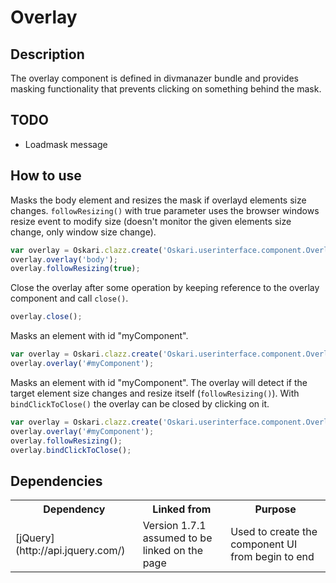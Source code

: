 # Overlay

## Description

The overlay component is defined in divmanazer bundle and provides masking functionality that prevents clicking on something behind the mask.

## TODO

* Loadmask message

## How to use

Masks the body element and resizes the mask if overlayd elements size changes. `followResizing()` with true parameter uses the browser windows resize event to modify size (doesn't monitor the given elements size change, only window size change).

```javascript
var overlay = Oskari.clazz.create('Oskari.userinterface.component.Overlay');
overlay.overlay('body');
overlay.followResizing(true);
```

Close the overlay after some operation by keeping reference to the overlay component and call `close()`.

```javascript
overlay.close();
```

Masks an element with id "myComponent".

```javascript
var overlay = Oskari.clazz.create('Oskari.userinterface.component.Overlay');
overlay.overlay('#myComponent');
```

Masks an element with id "myComponent". The overlay will detect if the target element size changes and resize itself (`followResizing()`). With `bindClickToClose()` the overlay can be closed by clicking on it.

```javascript
var overlay = Oskari.clazz.create('Oskari.userinterface.component.Overlay');
overlay.overlay('#myComponent');
overlay.followResizing();
overlay.bindClickToClose();
```

## Dependencies

<table class="table">
  <tr>
    <th>Dependency</th><th>Linked from</th><th>Purpose</th>
  </tr>
  <tr>
    <td> [jQuery](http://api.jquery.com/) </td>
    <td> Version 1.7.1 assumed to be linked on the page</td>
    <td> Used to create the component UI from begin to end</td>
  </tr>
</table>
